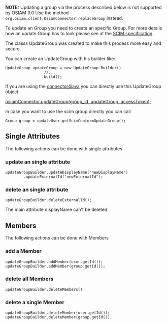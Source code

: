 **NOTE:** Updating a group via the process described below is not supported by OSIAM 3.0
Use the method `org.osiam.client.OsiamConnector.replaceGroup` instead.

To update an Group you need to create an specific Group. For more details how an update Group has to look please see at the [SCIM specification](http://www.simplecloud.info/).

The classs UpdateGroup was created to make this process more easy and secure.

You can create an UpdateGroup with his builder like:

```
UpdateGroup updateGroup = new UpdateGroup.Builder()
                 //...
                .build();
```

If you are using the [connector4java](https://github.com/osiam/connector4java) you can directly use this UpdateGroup object.

[osiamConnector.updateGroup(group_id, updateGroup, accessToken);](https://github.com/osiam/connector4java/wiki/Working-with-groups#update-a-group)

In case you want to use the scim group directly you can call

```
Group group = updateUser.getScimConformUpdateGroup();
```

## Single Attributes

The following actions can be done with single attributes

### update an single attribute

```
updateGroupBuilder.updateDisplayName("newDisplayName")
        .updateExternalId("newExternalId");
```

### delete an single attribute

```
updateGroupBuilder.deleteExternalId();
```

The main attribute displayName can't be deleted.

## Members

The following actions can be done with Members

### add a Member

```
updateGroupBuilder.addMember(user.getId());
updateGroupBuilder.addMember(group.getId());
```

### delete all Members

```
updateGroupBuilder.deleteMembers()
```

### delete a single Member

```
updateGroupBuilder.deleteMember(user.getId());
updateGroupBuilder.deleteMember(group.getId());
```
